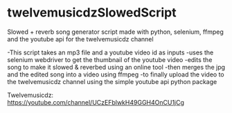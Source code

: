 # twelvemusicdzSlowedScript
Slowed + reverb song generator script made with python, selenium, ffmpeg and the youtube api for the twelvemusicdz channel

-This script takes an mp3 file and a youtube video id as inputs
-uses the selenium webdriver to get the thumbnail of the youtube video
-edits the song to make it slowed & reverbed using an online tool
-then merges the jpg and the edited song into a video using ffmpeg
-to finally upload the video to the twelvemusicdz channel using the simple youtube api python package

Twelvemusicdz: https://youtube.com/channel/UCzEFblwkH49GGH4OnCU1jCg 
